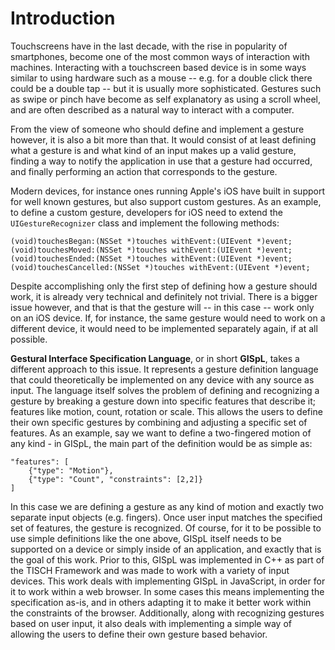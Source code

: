 # Introduction

Touchscreens have in the last decade, with the rise in popularity of smartphones, become one of the most common ways of interaction with machines. Interacting with a touchscreen based device is in some ways similar to using hardware such as a mouse -- e.g. for a double click there could be a double tap -- but it is usually more sophisticated. Gestures such as swipe or pinch have become as self explanatory as using a scroll wheel, and are often described as a natural way to interact with a computer.

From the view of someone who should define and implement a gesture however, it is also a bit more than that. It would consist of at least defining what a gesture is and what kind of an input makes up a valid gesture, finding a way to notify the application in use that a gesture had occurred, and finally performing an action that corresponds to the gesture.

Modern devices, for instance ones running Apple's iOS have built in support for well known gestures, but also support custom gestures. As an example, to define a custom gesture, developers for iOS need to extend the `UIGestureRecognizer` class and implement the following methods:
    
    (void)touchesBegan:(NSSet *)touches withEvent:(UIEvent *)event;
    (void)touchesMoved:(NSSet *)touches withEvent:(UIEvent *)event;
    (void)touchesEnded:(NSSet *)touches withEvent:(UIEvent *)event;
    (void)touchesCancelled:(NSSet *)touches withEvent:(UIEvent *)event;

Despite accomplishing only the first step of defining how a gesture should work, it is already very technical and definitely not trivial. There is a bigger issue however, and that is that the gesture will -- in this case -- work only on an iOS device. If, for instance, the same gesture would need to work on a different device, it would need to be implemented separately again, if at all possible.

**Gestural Interface Specification Language**, or in short **GISpL**, takes a different approach to this issue. It represents a gesture definition language that could theoretically be implemented on any device with any source as input. The language itself solves the problem of defining and recognizing a gesture by breaking a gesture down into specific features that describe it; features like motion, count, rotation or scale. This allows the users to define their own specific gestures by combining and adjusting a specific set of features. As an example, say we want to define a two-fingered motion of any kind - in GISpL, the main part of the definition would be as simple as:

    "features": [
        {"type": "Motion"},
        {"type": "Count", "constraints": [2,2]}
    ]

In this case we are defining a gesture as any kind of motion and exactly two separate input objects (e.g. fingers). Once user input matches the specified set of features, the gesture is recognized. Of course, for it to be possible to use simple definitions like the one above, GISpL itself needs to be supported on a device or simply inside of an application, and exactly that is the goal of this work. Prior to this, GISpL was implemented in C++ as part of the TISCH Framework and was made to work with a variety of input devices. This work deals with implementing GISpL in JavaScript, in order for it to work within a web browser. In some cases this means implementing the specification as-is, and in others adapting it to make it better work within the constraints of the browser. Additionally, along with recognizing gestures based on user input, it also deals with implementing a simple way of allowing the users to define their own gesture based behavior.
